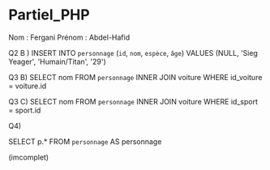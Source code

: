 # Partiel_PHP

Nom : Fergani
Prénom : Abdel-Hafid

Q2 B )
INSERT INTO `personnage` (`id`, `nom`, `espèce`, `âge`) VALUES (NULL, 'Sieg Yeager', 'Humain/Titan', '29')


Q3 B) 
SELECT nom FROM `personnage` INNER JOIN voiture WHERE id_voiture = voiture.id


Q3 C) 
SELECT nom FROM `personnage` INNER JOIN voiture WHERE id_sport = sport.id


Q4)

SELECT p.* FROM `personnage` AS personnage

(imcomplet)
